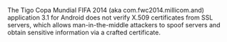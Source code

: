The Tigo Copa Mundial FIFA 2014 (aka com.fwc2014.millicom.and) application 3.1 for Android does not verify X.509 certificates from SSL servers, which allows man-in-the-middle attackers to spoof servers and obtain sensitive information via a crafted certificate.